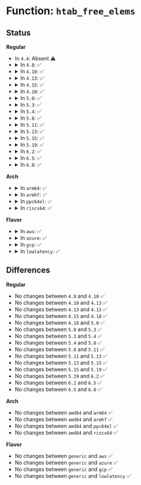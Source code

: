 # Function: <code>htab_free_elems</code>

## Status
<b>Regular</b>
<ul>
<li>
In <code>4.4</code>: Absent ⚠️
</li>
<li>
<details>
<summary>In <code>4.8</code>: ✅</summary>

```c
void htab_free_elems(struct bpf_htab *htab);
```

**Collision:** Unique Static

**Inline:** No

**Transformation:** False

**Instances:**

```
In kernel/bpf/hashtab.c (ffffffff81186200)
Location: kernel/bpf/hashtab.c:72
Inline: False
Direct callers:
  - kernel/bpf/hashtab.c:htab_map_free
  - kernel/bpf/hashtab.c:htab_map_alloc
```
**Symbols:**

```
ffffffff81186200-ffffffff81186260: htab_free_elems (STB_LOCAL)
```
</details>
</li>
<li>
<details>
<summary>In <code>4.10</code>: ✅</summary>

```c
void htab_free_elems(struct bpf_htab *htab);
```

**Collision:** Unique Static

**Inline:** No

**Transformation:** False

**Instances:**

```
In kernel/bpf/hashtab.c (ffffffff811933f0)
Location: kernel/bpf/hashtab.c:90
Inline: False
Direct callers:
  - kernel/bpf/hashtab.c:htab_map_free
  - kernel/bpf/hashtab.c:htab_map_alloc
```
**Symbols:**

```
ffffffff811933f0-ffffffff81193457: htab_free_elems (STB_LOCAL)
```
</details>
</li>
<li>
<details>
<summary>In <code>4.13</code>: ✅</summary>

```c
void htab_free_elems(struct bpf_htab *htab);
```

**Collision:** Unique Static

**Inline:** No

**Transformation:** False

**Instances:**

```
In kernel/bpf/hashtab.c (ffffffff8119a4e0)
Location: kernel/bpf/hashtab.c:100
Inline: False
Direct callers:
  - kernel/bpf/hashtab.c:htab_map_alloc
  - kernel/bpf/hashtab.c:prealloc_destroy
```
**Symbols:**

```
ffffffff8119a4e0-ffffffff8119a547: htab_free_elems (STB_LOCAL)
```
</details>
</li>
<li>
<details>
<summary>In <code>4.15</code>: ✅</summary>

```c
void htab_free_elems(struct bpf_htab *htab);
```

**Collision:** Unique Static

**Inline:** No

**Transformation:** False

**Instances:**

```
In kernel/bpf/hashtab.c (ffffffff811a9cf0)
Location: kernel/bpf/hashtab.c:104
Inline: False
Direct callers:
  - kernel/bpf/hashtab.c:htab_map_alloc
  - kernel/bpf/hashtab.c:prealloc_destroy
```
**Symbols:**

```
ffffffff811a9cf0-ffffffff811a9d56: htab_free_elems (STB_LOCAL)
```
</details>
</li>
<li>
<details>
<summary>In <code>4.18</code>: ✅</summary>

```c
void htab_free_elems(struct bpf_htab *htab);
```

**Collision:** Unique Static

**Inline:** No

**Transformation:** False

**Instances:**

```
In kernel/bpf/hashtab.c (ffffffff811c11a0)
Location: kernel/bpf/hashtab.c:104
Inline: False
Direct callers:
  - kernel/bpf/hashtab.c:htab_map_alloc
  - kernel/bpf/hashtab.c:prealloc_destroy
```
**Symbols:**

```
ffffffff811c11a0-ffffffff811c1206: htab_free_elems (STB_LOCAL)
```
</details>
</li>
<li>
<details>
<summary>In <code>5.0</code>: ✅</summary>

```c
void htab_free_elems(struct bpf_htab *htab);
```

**Collision:** Unique Static

**Inline:** No

**Transformation:** False

**Instances:**

```
In kernel/bpf/hashtab.c (ffffffff811d2980)
Location: kernel/bpf/hashtab.c:108
Inline: False
Direct callers:
  - kernel/bpf/hashtab.c:htab_map_alloc
  - kernel/bpf/hashtab.c:prealloc_destroy
```
**Symbols:**

```
ffffffff811d2980-ffffffff811d29e6: htab_free_elems (STB_LOCAL)
```
</details>
</li>
<li>
<details>
<summary>In <code>5.3</code>: ✅</summary>

```c
void htab_free_elems(struct bpf_htab *htab);
```

**Collision:** Unique Static

**Inline:** No

**Transformation:** False

**Instances:**

```
In kernel/bpf/hashtab.c (ffffffff811e70c0)
Location: kernel/bpf/hashtab.c:100
Inline: False
Direct callers:
  - kernel/bpf/hashtab.c:htab_map_alloc
  - kernel/bpf/hashtab.c:prealloc_destroy
```
**Symbols:**

```
ffffffff811e70c0-ffffffff811e7126: htab_free_elems (STB_LOCAL)
```
</details>
</li>
<li>
<details>
<summary>In <code>5.4</code>: ✅</summary>

```c
void htab_free_elems(struct bpf_htab *htab);
```

**Collision:** Unique Static

**Inline:** No

**Transformation:** False

**Instances:**

```
In kernel/bpf/hashtab.c (ffffffff811f3820)
Location: kernel/bpf/hashtab.c:100
Inline: False
Direct callers:
  - kernel/bpf/hashtab.c:htab_map_alloc
  - kernel/bpf/hashtab.c:prealloc_destroy
```
**Symbols:**

```
ffffffff811f3820-ffffffff811f3886: htab_free_elems (STB_LOCAL)
```
</details>
</li>
<li>
<details>
<summary>In <code>5.8</code>: ✅</summary>

```c
void htab_free_elems(struct bpf_htab *htab);
```

**Collision:** Unique Static

**Inline:** No

**Transformation:** False

**Instances:**

```
In kernel/bpf/hashtab.c (ffffffff81217060)
Location: kernel/bpf/hashtab.c:204
Inline: False
Direct callers:
  - kernel/bpf/hashtab.c:htab_map_free
  - kernel/bpf/hashtab.c:htab_map_alloc
  - kernel/bpf/hashtab.c:prealloc_init
```
**Symbols:**

```
ffffffff81217060-ffffffff812170c6: htab_free_elems (STB_LOCAL)
```
</details>
</li>
<li>
<details>
<summary>In <code>5.11</code>: ✅</summary>

```c
void htab_free_elems(struct bpf_htab *htab);
```

**Collision:** Unique Static

**Inline:** No

**Transformation:** False

**Instances:**

```
In kernel/bpf/hashtab.c (ffffffff81219330)
Location: kernel/bpf/hashtab.c:231
Inline: False
Direct callers:
  - kernel/bpf/hashtab.c:htab_map_free
  - kernel/bpf/hashtab.c:htab_map_alloc
  - kernel/bpf/hashtab.c:prealloc_init
```
**Symbols:**

```
ffffffff81219330-ffffffff81219399: htab_free_elems (STB_LOCAL)
```
</details>
</li>
<li>
<details>
<summary>In <code>5.13</code>: ✅</summary>

```c
void htab_free_elems(struct bpf_htab *htab);
```

**Collision:** Unique Static

**Inline:** No

**Transformation:** False

**Instances:**

```
In kernel/bpf/hashtab.c (ffffffff8121cd30)
Location: kernel/bpf/hashtab.c:231
Inline: False
Direct callers:
  - kernel/bpf/hashtab.c:htab_map_free
  - kernel/bpf/hashtab.c:htab_map_alloc
  - kernel/bpf/hashtab.c:prealloc_init
```
**Symbols:**

```
ffffffff8121cd30-ffffffff8121cd99: htab_free_elems (STB_LOCAL)
```
</details>
</li>
<li>
<details>
<summary>In <code>5.15</code>: ✅</summary>

```c
void htab_free_elems(struct bpf_htab *htab);
```

**Collision:** Unique Static

**Inline:** No

**Transformation:** False

**Instances:**

```
In kernel/bpf/hashtab.c (ffffffff81253d00)
Location: kernel/bpf/hashtab.c:257
Inline: False
Direct callers:
  - kernel/bpf/hashtab.c:htab_map_free
  - kernel/bpf/hashtab.c:htab_map_alloc
  - kernel/bpf/hashtab.c:prealloc_init
```
**Symbols:**

```
ffffffff81253d00-ffffffff81253d69: htab_free_elems (STB_LOCAL)
```
</details>
</li>
<li>
<details>
<summary>In <code>5.19</code>: ✅</summary>

```c
void htab_free_elems(struct bpf_htab *htab);
```

**Collision:** Unique Static

**Inline:** No

**Transformation:** False

**Instances:**

```
In kernel/bpf/hashtab.c (ffffffff8129c1e0)
Location: kernel/bpf/hashtab.c:277
Inline: False
Direct callers:
  - kernel/bpf/hashtab.c:htab_map_free
  - kernel/bpf/hashtab.c:htab_map_alloc
  - kernel/bpf/hashtab.c:prealloc_init
```
**Symbols:**

```
ffffffff8129c1e0-ffffffff8129c253: htab_free_elems (STB_LOCAL)
```
</details>
</li>
<li>
<details>
<summary>In <code>6.2</code>: ✅</summary>

```c
void htab_free_elems(struct bpf_htab *htab);
```

**Collision:** Unique Static

**Inline:** No

**Transformation:** False

**Instances:**

```
In kernel/bpf/hashtab.c (ffffffff812f8410)
Location: kernel/bpf/hashtab.c:257
Inline: False
Direct callers:
  - kernel/bpf/hashtab.c:htab_map_free
  - kernel/bpf/hashtab.c:htab_map_alloc
  - kernel/bpf/hashtab.c:prealloc_init
```
**Symbols:**

```
ffffffff812f8410-ffffffff812f8483: htab_free_elems (STB_LOCAL)
```
</details>
</li>
<li>
<details>
<summary>In <code>6.5</code>: ✅</summary>

```c
void htab_free_elems(struct bpf_htab *htab);
```

**Collision:** Unique Static

**Inline:** No

**Transformation:** False

**Instances:**

```
In kernel/bpf/hashtab.c (ffffffff81326460)
Location: kernel/bpf/hashtab.c:268
Inline: False
Direct callers:
  - kernel/bpf/hashtab.c:htab_map_free
  - kernel/bpf/hashtab.c:htab_map_alloc
  - kernel/bpf/hashtab.c:prealloc_init
```
**Symbols:**

```
ffffffff81326460-ffffffff813264d3: htab_free_elems (STB_LOCAL)
```
</details>
</li>
<li>
<details>
<summary>In <code>6.8</code>: ✅</summary>

```c
void htab_free_elems(struct bpf_htab *htab);
```

**Collision:** Unique Static

**Inline:** No

**Transformation:** False

**Instances:**

```
In kernel/bpf/hashtab.c (ffffffff8134aaa0)
Location: kernel/bpf/hashtab.c:272
Inline: False
Direct callers:
  - kernel/bpf/hashtab.c:htab_map_free
  - kernel/bpf/hashtab.c:htab_map_alloc
  - kernel/bpf/hashtab.c:prealloc_init
```
**Symbols:**

```
ffffffff8134aaa0-ffffffff8134ab13: htab_free_elems (STB_LOCAL)
```
</details>
</li>
</ul>
<b>Arch</b>
<ul>
<li>
<details>
<summary>In <code>arm64</code>: ✅</summary>

```c
void htab_free_elems(struct bpf_htab *htab);
```

**Collision:** Unique Static

**Inline:** No

**Transformation:** False

**Instances:**

```
In kernel/bpf/hashtab.c (ffff8000102776a8)
Location: kernel/bpf/hashtab.c:100
Inline: False
Direct callers:
  - kernel/bpf/hashtab.c:htab_map_alloc
  - kernel/bpf/hashtab.c:prealloc_destroy
```
**Symbols:**

```
ffff8000102776a8-ffff800010277728: htab_free_elems (STB_LOCAL)
```
</details>
</li>
<li>
<details>
<summary>In <code>armhf</code>: ✅</summary>

```c
void htab_free_elems(struct bpf_htab *htab);
```

**Collision:** Unique Static

**Inline:** No

**Transformation:** False

**Instances:**

```
In kernel/bpf/hashtab.c (c04a9fd0)
Location: kernel/bpf/hashtab.c:100
Inline: False
Direct callers:
  - kernel/bpf/hashtab.c:htab_map_alloc
  - kernel/bpf/hashtab.c:prealloc_destroy
```
**Symbols:**

```
c04a9fd0-c04aa044: htab_free_elems (STB_LOCAL)
```
</details>
</li>
<li>
<details>
<summary>In <code>ppc64el</code>: ✅</summary>

```c
void htab_free_elems(struct bpf_htab *htab);
```

**Collision:** Unique Static

**Inline:** No

**Transformation:** False

**Instances:**

```
In kernel/bpf/hashtab.c (c00000000031fe50)
Location: kernel/bpf/hashtab.c:100
Inline: False
Direct callers:
  - kernel/bpf/hashtab.c:htab_map_alloc
  - kernel/bpf/hashtab.c:prealloc_destroy
```
**Symbols:**

```
c00000000031fe50-c00000000031ff38: htab_free_elems (STB_LOCAL)
```
</details>
</li>
<li>
<details>
<summary>In <code>riscv64</code>: ✅</summary>

```c
void htab_free_elems(struct bpf_htab *htab);
```

**Collision:** Unique Static

**Inline:** No

**Transformation:** False

**Instances:**

```
In kernel/bpf/hashtab.c (ffffffe0001af75e)
Location: kernel/bpf/hashtab.c:100
Inline: False
Direct callers:
  - kernel/bpf/hashtab.c:htab_map_alloc
  - kernel/bpf/hashtab.c:prealloc_destroy
```
**Symbols:**

```
ffffffe0001af75e-ffffffe0001af7d2: htab_free_elems (STB_LOCAL)
```
</details>
</li>
</ul>
<b>Flavor</b>
<ul>
<li>
<details>
<summary>In <code>aws</code>: ✅</summary>

```c
void htab_free_elems(struct bpf_htab *htab);
```

**Collision:** Unique Static

**Inline:** No

**Transformation:** False

**Instances:**

```
In kernel/bpf/hashtab.c (ffffffff811ebe40)
Location: kernel/bpf/hashtab.c:100
Inline: False
Direct callers:
  - kernel/bpf/hashtab.c:htab_map_alloc
  - kernel/bpf/hashtab.c:prealloc_destroy
```
**Symbols:**

```
ffffffff811ebe40-ffffffff811ebea6: htab_free_elems (STB_LOCAL)
```
</details>
</li>
<li>
<details>
<summary>In <code>azure</code>: ✅</summary>

```c
void htab_free_elems(struct bpf_htab *htab);
```

**Collision:** Unique Static

**Inline:** No

**Transformation:** False

**Instances:**

```
In kernel/bpf/hashtab.c (ffffffff811debd0)
Location: kernel/bpf/hashtab.c:100
Inline: False
Direct callers:
  - kernel/bpf/hashtab.c:htab_map_alloc
  - kernel/bpf/hashtab.c:prealloc_destroy
```
**Symbols:**

```
ffffffff811debd0-ffffffff811dec36: htab_free_elems (STB_LOCAL)
```
</details>
</li>
<li>
<details>
<summary>In <code>gcp</code>: ✅</summary>

```c
void htab_free_elems(struct bpf_htab *htab);
```

**Collision:** Unique Static

**Inline:** No

**Transformation:** False

**Instances:**

```
In kernel/bpf/hashtab.c (ffffffff811e9c10)
Location: kernel/bpf/hashtab.c:100
Inline: False
Direct callers:
  - kernel/bpf/hashtab.c:htab_map_alloc
  - kernel/bpf/hashtab.c:prealloc_destroy
```
**Symbols:**

```
ffffffff811e9c10-ffffffff811e9c76: htab_free_elems (STB_LOCAL)
```
</details>
</li>
<li>
<details>
<summary>In <code>lowlatency</code>: ✅</summary>

```c
void htab_free_elems(struct bpf_htab *htab);
```

**Collision:** Unique Static

**Inline:** No

**Transformation:** False

**Instances:**

```
In kernel/bpf/hashtab.c (ffffffff811f7fe0)
Location: kernel/bpf/hashtab.c:100
Inline: False
Direct callers:
  - kernel/bpf/hashtab.c:htab_map_alloc
  - kernel/bpf/hashtab.c:prealloc_destroy
```
**Symbols:**

```
ffffffff811f7fe0-ffffffff811f8041: htab_free_elems (STB_LOCAL)
```
</details>
</li>
</ul>

## Differences
<b>Regular</b>
<ul>
<li>
No changes between <code>4.8</code> and <code>4.10</code> ✅
</li>
<li>
No changes between <code>4.10</code> and <code>4.13</code> ✅
</li>
<li>
No changes between <code>4.13</code> and <code>4.15</code> ✅
</li>
<li>
No changes between <code>4.15</code> and <code>4.18</code> ✅
</li>
<li>
No changes between <code>4.18</code> and <code>5.0</code> ✅
</li>
<li>
No changes between <code>5.0</code> and <code>5.3</code> ✅
</li>
<li>
No changes between <code>5.3</code> and <code>5.4</code> ✅
</li>
<li>
No changes between <code>5.4</code> and <code>5.8</code> ✅
</li>
<li>
No changes between <code>5.8</code> and <code>5.11</code> ✅
</li>
<li>
No changes between <code>5.11</code> and <code>5.13</code> ✅
</li>
<li>
No changes between <code>5.13</code> and <code>5.15</code> ✅
</li>
<li>
No changes between <code>5.15</code> and <code>5.19</code> ✅
</li>
<li>
No changes between <code>5.19</code> and <code>6.2</code> ✅
</li>
<li>
No changes between <code>6.2</code> and <code>6.5</code> ✅
</li>
<li>
No changes between <code>6.5</code> and <code>6.8</code> ✅
</li>
</ul>
<b>Arch</b>
<ul>
<li>
No changes between <code>amd64</code> and <code>arm64</code> ✅
</li>
<li>
No changes between <code>amd64</code> and <code>armhf</code> ✅
</li>
<li>
No changes between <code>amd64</code> and <code>ppc64el</code> ✅
</li>
<li>
No changes between <code>amd64</code> and <code>riscv64</code> ✅
</li>
</ul>
<b>Flavor</b>
<ul>
<li>
No changes between <code>generic</code> and <code>aws</code> ✅
</li>
<li>
No changes between <code>generic</code> and <code>azure</code> ✅
</li>
<li>
No changes between <code>generic</code> and <code>gcp</code> ✅
</li>
<li>
No changes between <code>generic</code> and <code>lowlatency</code> ✅
</li>
</ul>

